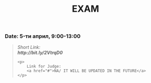 <h1 align="center"> EXAM</h1>
    <br>

<h3>Date: 5-ти април, 9:00-13:00</h3>

<blockquote>
    <p>
        <i>
            Short Link: <br> 
            <b>
                http://bit.ly/2VtrqD0
            </b> 
        </i>
    </p>

    <p>
        Link for Judge: 
        <a href="#">NA/ IT WILL BE UPDATED IN THE FUTURE</a>
    </p>
</blockquote>
